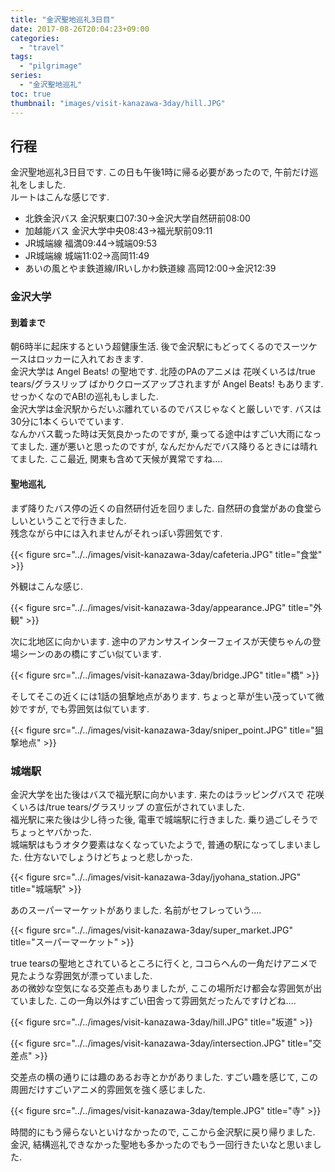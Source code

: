 ```yaml
---
title: "金沢聖地巡礼3日目"
date: 2017-08-26T20:04:23+09:00
categories:
  - "travel"
tags:
  - "pilgrimage"
series:
  - "金沢聖地巡礼"
toc: true
thumbnail: "images/visit-kanazawa-3day/hill.JPG"
---
```


## 行程
金沢聖地巡礼3日目です. この日も午後1時に帰る必要があったので, 午前だけ巡礼をしました.  
ルートはこんな感じです.

* 北鉄金沢バス 金沢駅東口07:30->金沢大学自然研前08:00
* 加越能バス 金沢大学中央08:43->福光駅前09:11
* JR城端線 福満09:44->城端09:53
* JR城端線 城端11:02->高岡11:49
* あいの風とやま鉄道線/IRいしかわ鉄道線 高岡12:00->金沢12:39

### 金沢大学
#### 到着まで
朝6時半に起床するという超健康生活. 後で金沢駅にもどってくるのでスーツケースはロッカーに入れておきます.  
金沢大学は Angel Beats! の聖地です. 北陸のPAのアニメは 花咲くいろは/true tears/グラスリップ ばかりクローズアップされますが Angel Beats! もあります. せっかくなのでAB!の巡礼もしました.  
金沢大学は金沢駅からだいぶ離れているのでバスじゃなくと厳しいです. バスは30分に1本くらいでています.  
なんかバス載った時は天気良かったのですが, 乗ってる途中はすごい大雨になってました. 運が悪いと思ったのですが, なんだかんだでバス降りるときには晴れてました. ここ最近, 関東も含めて天候が異常ですね….  

#### 聖地巡礼
まず降りたバス停の近くの自然研付近を回りました. 自然研の食堂があの食堂らしいということで行きました.  
残念ながら中には入れませんがそれっぽい雰囲気です.

{{< figure src="../../images/visit-kanazawa-3day/cafeteria.JPG" title="食堂" >}}

外観はこんな感じ.

{{< figure src="../../images/visit-kanazawa-3day/appearance.JPG" title="外観" >}}

次に北地区に向かいます. 途中のアカンサスインターフェイスが天使ちゃんの登場シーンのあの橋にすごい似ています.

{{< figure src="../../images/visit-kanazawa-3day/bridge.JPG" title="橋" >}}

そしてそこの近くには1話の狙撃地点があります. ちょっと草が生い茂っていて微妙ですが, でも雰囲気は似ています.

{{< figure src="../../images/visit-kanazawa-3day/sniper_point.JPG" title="狙撃地点" >}}

### 城端駅
金沢大学を出た後はバスで福光駅に向かいます. 来たのはラッピングバスで 花咲くいろは/true tears/グラスリップ の宣伝がされていました.  
福光駅に来た後は少し待った後, 電車で城端駅に行きました. 乗り過ごしそうでちょっとヤバかった.  
城端駅はもうオタク要素はなくなっていたようで, 普通の駅になってしまいました. 仕方ないでしょうけどちょっと悲しかった.

{{< figure src="../../images/visit-kanazawa-3day/jyohana_station.JPG" title="城端駅" >}}

あのスーパーマーケットがありました. 名前がセフレっていう….

{{< figure src="../../images/visit-kanazawa-3day/super_market.JPG" title="スーパーマーケット" >}}

true tearsの聖地とされているところに行くと, ココらへんの一角だけアニメで見たような雰囲気が漂っていました.  
あの微妙な空気になる交差点もありましたが, ここの場所だけ都会な雰囲気が出ていました. この一角以外はすごい田舎って雰囲気だったんですけどね….


{{< figure src="../../images/visit-kanazawa-3day/hill.JPG" title="坂道" >}}

{{< figure src="../../images/visit-kanazawa-3day/intersection.JPG" title="交差点" >}}

交差点の横の通りには趣のあるお寺とかがありました. すごい趣を感じて, この周囲だけすごいアニメ的雰囲気を強く感じました.

{{< figure src="../../images/visit-kanazawa-3day/temple.JPG" title="寺" >}}

時間的にもう帰らないといけなかったので, ここから金沢駅に戻り帰りました.  
金沢, 結構巡礼できなかった聖地も多かったのでもう一回行きたいなと思いました.
